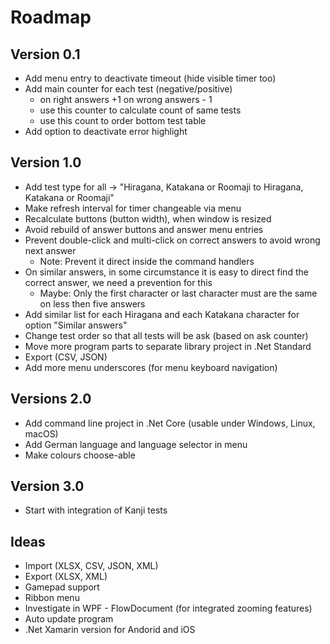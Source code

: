 # Roadmap

## Version 0.1
* Add menu entry to deactivate timeout (hide visible timer too)
* Add main counter for each test (negative/positive)
  * on right answers +1 on wrong answers - 1
  * use this counter to calculate count of same tests
  * use this count to order bottom test table
* Add option to deactivate error highlight

## Version 1.0
* Add test type for all -> "Hiragana, Katakana or Roomaji to Hiragana, Katakana or Roomaji"
* Make refresh interval for timer changeable via menu
* Recalculate buttons (button width), when window is resized
* Avoid rebuild of answer buttons and answer menu entries
* Prevent double-click and multi-click on correct answers to avoid wrong next answer
  * Note: Prevent it direct inside the command handlers
* On similar answers, in some circumstance it is easy to direct find the correct answer, we need a prevention for this 
  * Maybe: Only the first character or last character must are the same on less then five answers
* Add similar list for each Hiragana and each Katakana character for option "Similar answers"
* Change test order so that all tests will be ask (based on ask counter)
* Move more program parts to separate library project in .Net Standard
* Export (CSV, JSON)
* Add more menu underscores (for menu keyboard navigation)

## Versions 2.0
* Add command line project in .Net Core (usable under Windows, Linux, macOS)
* Add German language and language selector in menu
* Make colours choose-able

## Version 3.0
* Start with integration of Kanji tests

## Ideas
* Import (XLSX, CSV, JSON, XML)
* Export (XLSX, XML)
* Gamepad support
* Ribbon menu
* Investigate in WPF - FlowDocument (for integrated zooming features)
* Auto update program
* .Net Xamarin version for Andorid and iOS
